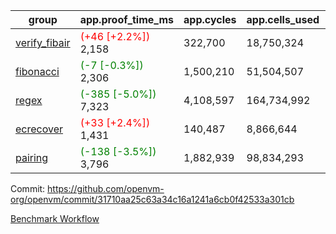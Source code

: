 | group | app.proof_time_ms | app.cycles | app.cells_used | leaf.proof_time_ms | leaf.cycles | leaf.cells_used |
| -- | -- | -- | -- | -- | -- | -- |
| [verify_fibair](https://github.com/openvm-org/openvm/blob/benchmark-results/benchmarks-pr/1979/verify_fibair-31710aa25c63a34c16a1241a6cb0f42533a301cb.md) |<span style='color: red'>(+46 [+2.2%])</span> 2,158 |  322,700 |  18,750,324 |- | - | - |
| [fibonacci](https://github.com/openvm-org/openvm/blob/benchmark-results/benchmarks-pr/1979/fibonacci-31710aa25c63a34c16a1241a6cb0f42533a301cb.md) |<span style='color: green'>(-7 [-0.3%])</span> 2,306 |  1,500,210 |  51,504,507 |- | - | - |
| [regex](https://github.com/openvm-org/openvm/blob/benchmark-results/benchmarks-pr/1979/regex-31710aa25c63a34c16a1241a6cb0f42533a301cb.md) |<span style='color: green'>(-385 [-5.0%])</span> 7,323 |  4,108,597 |  164,734,992 |- | - | - |
| [ecrecover](https://github.com/openvm-org/openvm/blob/benchmark-results/benchmarks-pr/1979/ecrecover-31710aa25c63a34c16a1241a6cb0f42533a301cb.md) |<span style='color: red'>(+33 [+2.4%])</span> 1,431 |  140,487 |  8,866,644 |- | - | - |
| [pairing](https://github.com/openvm-org/openvm/blob/benchmark-results/benchmarks-pr/1979/pairing-31710aa25c63a34c16a1241a6cb0f42533a301cb.md) |<span style='color: green'>(-138 [-3.5%])</span> 3,796 |  1,882,939 |  98,834,293 |- | - | - |


Commit: https://github.com/openvm-org/openvm/commit/31710aa25c63a34c16a1241a6cb0f42533a301cb

[Benchmark Workflow](https://github.com/openvm-org/openvm/actions/runs/17043812808)
